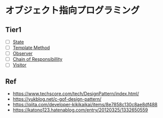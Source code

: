 # オブジェクト指向プログラミング
## Tier1
- [ ] [State]()
- [ ] [Template Method]()
- [ ] [Observer]()
- [ ] [Chain of Responsibillity]()
- [ ] [Visitor]()

## Ref
- https://www.techscore.com/tech/DesignPattern/index.html/
- https://yukblog.net/c-gof-design-pattern/
- https://qiita.com/developer-kikikaikai/items/8e7858c130c8ae8df488
- https://katono123.hatenablog.com/entry/20120325/1332650559
